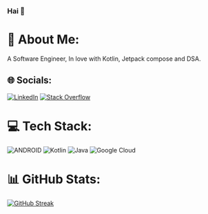 ### Hai 👋

# 💫 About Me:
A Software Engineer, In love with Kotlin, Jetpack compose and DSA.


## 🌐 Socials:
[![LinkedIn](https://img.shields.io/badge/LinkedIn-%230077B5.svg?logo=linkedin&logoColor=white)](https://linkedin.com/in/raj-kumar-mani/) [![Stack Overflow](https://img.shields.io/badge/-Stackoverflow-FE7A16?logo=stack-overflow&logoColor=white)](https://stackoverflow.com/users/6349183/raj) 

# 💻 Tech Stack:
![ANDROID](https://img.shields.io/badge/android-%ffffff.svg?style=for-the-badge) ![Kotlin](https://img.shields.io/badge/kotlin-%230095D5.svg?style=for-the-badge&logo=kotlin&logoColor=white) ![Java](https://img.shields.io/badge/Java-orange.svg?style=for-the-badge) ![Google Cloud](https://img.shields.io/badge/Google%20Cloud-%234285F4.svg?style=for-the-badge&logo=google-cloud&logoColor=white)
# 📊 GitHub Stats:
<a href="https://git.io/streak-stats"><img src="https://github-readme-streak-stats.herokuapp.com?user=Rajkumarrmani&theme=dark" alt="GitHub Streak" /></a>

<!-- Proudly created with GPRM ( https://gprm.itsvg.in ) -->
